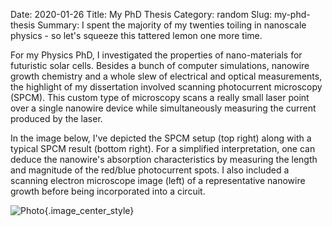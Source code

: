 Date: 2020-01-26
Title: My PhD Thesis
Category: random
Slug: my-phd-thesis
Summary: I spent the majority of my twenties toiling in nanoscale physics - so let's squeeze this tattered lemon one more time.  

For my Physics PhD, I investigated the properties of nano-materials for futuristic solar cells. Besides a bunch of computer simulations, nanowire growth chemistry and a whole slew of electrical and optical measurements, the highlight of my dissertation involved scanning photocurrent microscopy (SPCM). This custom type of microscopy scans a really small laser point over a single nanowire device while simultaneously measuring the current produced by the laser.

In the image below, I've depicted the SPCM setup (top right) along with a typical SPCM result (bottom right). For a simplified interpretation, one can deduce the nanowire's absorption characteristics by measuring the length and magnitude of the red/blue photocurrent spots. I also included a scanning electron microscope image (left) of a representative nanowire growth before being incorporated into a circuit.  

![Photo]({attach}/assets/random/2020/my-phd-thesis.jpg){.image_center_style}


